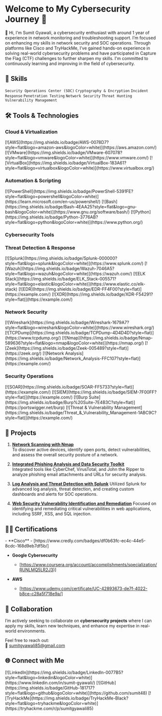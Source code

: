 # Welcome to My Cybersecurity Journey 🚀

👋 Hi, 
I'm Sumit Gyawali, a cybersecurity enthusiast with around 1 year of experience in network monitoring and troubleshooting support. I’m focused on enhancing my skills in network security and SOC operations. Through platforms like Cisco and TryHackMe, I’ve gained hands-on experience in solving real-world cybersecurity problems and have participated in Capture the Flag (CTF) challenges to further sharpen my skills. I'm committed to continuously learning and improving in the field of cybersecurity.

## 🚀 Skills

```Security Operations Center (SOC)``` ``` Cryptography & Encryption ``` ```Incident Response```
```Penetration Testing``` ```Network Security``` ```Threat Hunting``` ```Vulnerability Management```

## 🛠️ Tools & Technologies

### Cloud & Virtualization
<div>
 [![AWS](https://img.shields.io/badge/AWS-0078D7?style=flat&logo=amazon-aws&logoColor=white)](https://aws.amazon.com/)  
 [![VMware](https://img.shields.io/badge/VMware-607078?style=flat&logo=vmware&logoColor=white)](https://www.vmware.com/)  
 [![VirtualBox](https://img.shields.io/badge/VirtualBox-183A61?style=flat&logo=virtualbox&logoColor=white)](https://www.virtualbox.org/)
</div>

### Automation & Scripting
</div>
 [![PowerShell](https://img.shields.io/badge/PowerShell-5391FE?style=flat&logo=powershell&logoColor=white)](https://learn.microsoft.com/en-us/powershell/)  
 [![Bash](https://img.shields.io/badge/Bash-4EAA25?style=flat&logo=gnu-bash&logoColor=white)](https://www.gnu.org/software/bash/)  
 [![Python](https://img.shields.io/badge/Python-3776AB?style=flat&logo=python&logoColor=white)](https://www.python.org/)
</div>

 ### Cybersecurity Tools
 
### Threat Detection & Response
<div>
 [![Splunk](https://img.shields.io/badge/Splunk-000000?style=flat&logo=splunk&logoColor=white)](https://www.splunk.com/)  
 [![Wazuh](https://img.shields.io/badge/Wazuh-7046A5?style=flat&logo=wazuh&logoColor=white)](https://wazuh.com/)  
 [![ELK Stack](https://img.shields.io/badge/ELK_Stack-005571?style=flat&logo=elastic&logoColor=white)](https://www.elastic.co/elk-stack)  
 [![EDR](https://img.shields.io/badge/EDR-FF4F00?style=flat)](https://example.com/)  
 [![XDR](https://img.shields.io/badge/XDR-F54291?style=flat)](https://example.com/)
</div>

### Network Security
<div>
 [![Wireshark](https://img.shields.io/badge/Wireshark-1679A7?style=flat&logo=wireshark&logoColor=white)](https://www.wireshark.org/)  
 [![TCPDump](https://img.shields.io/badge/TCPDump-4D4D4D?style=flat)](https://www.tcpdump.org/)  
 [![Nmap](https://img.shields.io/badge/Nmap-589636?style=flat&logo=nmap&logoColor=white)](https://nmap.org/)  
 [![Zeek](https://img.shields.io/badge/Zeek-005489?style=flat)](https://zeek.org/)  
 [![Network Analysis](https://img.shields.io/badge/Network_Analysis-FFC107?style=flat)](https://example.com/)
</div>

### Security Operations
<div>
 [![SOAR](https://img.shields.io/badge/SOAR-FF5733?style=flat)](https://example.com/)  
 [![SIEM](https://img.shields.io/badge/SIEM-7F00FF?style=flat)](https://example.com/)  
 [![Burp Suite](https://img.shields.io/badge/Burp%20Suite-7E4B3C?style=flat)](https://portswigger.net/burp)
 [![Threat & Vulnerability Management](https://img.shields.io/badge/Threat_&_Vulnerability_Management-1ABC9C?style=flat)](https://example.com/)
</div>

## 💼 Projects

1. **[Network Scanning with Nmap](https://github.com/sumit48/Network-Scanning-with-Nmap)**  
     To discover active devices, identify open ports, detect vulnerabilities, and assess the overall security posture of a network.
   
2. **[Integrated Phishing Analysis and Data Security Toolkit](https://github.com/sumit48/Integrated-Phishing-Analysis-and-Data-Security-Toolkit)**  
      Integrated tools like CyberChef, VirusTotal, and John the Ripper to analyze phishing email attachments and URLs for security analysis.

3. **[Log Analysis and Threat Detection with Splunk](https://github.com/sumit48/Log-Analysis-and-Threat-Detection-with-Splunk)**
       Utilized Splunk for advanced log analysis, threat detection, and creating custom dashboards and alerts for SOC operations.
   
4. **[Web Security Vulnerability Identification and Remediation](https://github.com/sumit48/Web-Security-Vulnerability-Identification-and-Remediation)**
     Focused on identifying and remediating critical vulnerabilities in web applications, including SSRF, XSS, and SQL injection.

## 📜🏅 Certifications
<div>
- **Cisco**  
  - [https://www.credly.com/badges/df0b63fc-ec4c-44e5-8cdc-168d9eb7df5b/]
    
- **Google Cybersecurity**  
  - [https://www.coursera.org/account/accomplishments/specialization/RUNLMQ5LR2J3)]
    
- **AWS**  
  - [https://www.udemy.com/certificate/UC-42893673-de7f-4022-b8ce-c28a5f718e9a/]
</div>

## 🤝 Collaboration

I’m actively seeking to collaborate on **cybersecurity projects** where I can apply my skills, learn new techniques, and enhance my expertise in real-world environments.

Feel free to reach out:  
📧 [sumitgyawali85@gmail.com](mailto:sumitgyawali85@gmail.com)

## 🌐 Connect with Me
<div>
[![LinkedIn](https://img.shields.io/badge/LinkedIn-0077B5?style=flat&logo=linkedin&logoColor=white)](https://www.linkedin.com/in/sumit-gyawali/)  
[![GitHub](https://img.shields.io/badge/GitHub-181717?style=flat&logo=github&logoColor=white)](https://github.com/sumit48)  
[![TryHackMe](https://img.shields.io/badge/TryHackMe-Black?style=flat&logo=tryhackme&logoColor=white)](https://tryhackme.com/r/p/sumitgyawali85)
</div>
